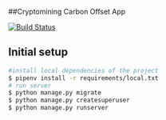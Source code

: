 ##Cryptomining Carbon Offset App

[![Build Status](https://travis-ci.com/daltonlin/daltonlin-CryptominingCarbonOffsetApp.svg?token=qCf1sQCciBtr7YvHnq4o&branch=master)](https://travis-ci.com/daltonlin/daltonlin-CryptominingCarbonOffsetApp)
## Initial setup

```bash
#install local dependencies of the project
$ pipenv install -r requirements/local.txt
# run server
$ python manage.py migrate
$ python manage.py createsuperuser
$ python manage.py runserver
```

